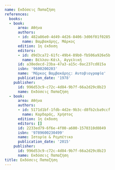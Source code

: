 ```yaml
---
name: Εκδόσεις Παπαζήση
references:
  books:
  - book:
      area: Αθήνα
      authors:
      - id: 482a86e0-4d49-4d26-8406-3d06f01f0285
        name: Βαμβακάρης, Μάρκος
      edition: 1η έκδοση
      editors:
      - id: d9d3ca72-61fc-49b4-89b0-fb506a926e5b
        name: Βέλλου-Κάιλ, Αγγελική
      id: a38edecd-23ba-47a3-a15c-0ac237cd815a
      isbn: '9600200203'
      name: 'Μάρκος Βαμβακάρης: Αυτοβιογραφία'
      publication_date: '1978'
    publisher:
      id: 996d53c9-c72c-4d84-9b7f-66a2d29c8b23
      name: Εκδόσεις Παπαζήση
  - book:
      area: Αθήνα
      authors:
      - id: 5171d1bf-1fdb-4d2e-9b3c-d8fb2cba9ccf
        name: Καρδαράς, Χρήστος
      edition: 1η έκδοση
      editors: []
      id: 2233ed79-6f6e-4f00-a600-1570310d0849
      isbn: '9789600230499'
      name: Ιστορία & Ρεμπέτικο
      publication_date: '2015'
    publisher:
      id: 996d53c9-c72c-4d84-9b7f-66a2d29c8b23
      name: Εκδόσεις Παπαζήση
title: Εκδόσεις Παπαζήση
---
```


